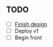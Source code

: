 ## TODO

- [ ] [Finish design](https://www.figma.com/file/wElEMCeUMZ5SUioePMvZJV/L'atelier-du-Talemelier)
- [ ] Deploy v1
- [ ] Begin front
